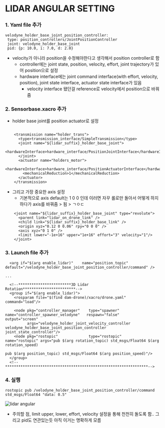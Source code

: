 LIDAR ANGULAR SETTING
===

### 1. Yaml file 추가
```
velodyne_holder_base_joint_position_controller:
 type: position_controllers/JointPositionController
 joint: velodyne_holder_base_joint
 pid: {p: 10.0, i: 7.0, d: 2.0}
```
- velocity가 아니라 position을 수정해야한다고 생각해서 position controller로 함
  - controller에는 joint state, position, velocity, effort, joint trajectory가 있어 position으로 설정
  - hardware interface에는 joint command interface(with effort, velocity, position), joint state interface, actuator state interface가 있음
    - velocity interface 됐던걸 reference로 velocity에서 position으로 바꿔줌

### 2. Sensorbase.xacro 추가
- holder base joint를 position actuator로 설정

```

    <transmission name="holder_trans">
      <type>transmission_interface/SimpleTransmission</type>
      <joint name="${lidar_suffix}_holder_base_joint">
        <hardwareInterface>hardware_interface/PositionJointInterface</hardwareInterface>
      </joint>
      <actuator name="holders_motor">
        <hardwareInterface>hardware_interface/PositionActuatorInterface</hardwareInterface>
        <mechanicalReduction>1</mechanicalReduction>
      </actuator>
    </transmission>
```

- 그리고 가장 중요한 axis 설정
  - 기본적으로 axis default는 1 0 0 인데 이러면 자꾸 롤로만 돌아서 어떻게 하지 하다가 axis를 바꿔줌 > 됨 > ㄱㅇㄷ

```
    <joint name="${lidar_suffix}_holder_base_joint" type="revolute">
      <parent link="lidar_on_drone_link" />
      <child link="${lidar_suffix}_holder_base_link" />
      <origin xyz="0.12 0 0.06" rpy="0 0 0" />
      <axis xyz="0 1 0" />
      <limit lower="-1e+16" upper="1e+16" effort="3" velocity="1"/>
    </joint>
```

### 3. Launch file 추가
```
  <arg if="$(arg enable_lidar)"    name="position_topic"    default="/velodyne_holder_base_joint_position_controller/command" />

...

  <!--************************3D Lidar Rotation************************-->
  <group if="$(arg enable_lidar)">
    <rosparam file="$(find dam-drone)/xacro/drone.yaml" command="load"/>

    <node pkg="controller_manager"    type="spawner"                    name="controller_spawner_velodyne"   respawn="false"    output="screen"
          args="velodyne_holder_joint_velocity_controller velodyne_holder_base_joint_position_controller joint_state_controller"/>
    <node pkg="rostopic"              type="rostopic"              name="rostopic" args="pub $(arg rotation_topic) std_msgs/Float64 $(arg rotation_speed)
                                                                                         pub $(arg position_topic) std_msgs/Float64 $(arg position_speed)"/>
  </group>
  <!--*****************************************************************-->   
```

### 4. 실행

```
rostopic pub /velodyne_holder_base_joint_position_controller/command std_msgs/Float64 "data: 0.5" 
```

![lidar angular](https://user-images.githubusercontent.com/108650199/186143521-4b9cf9df-bdc8-47a1-8a4b-edd5df0b4ee9.gif)


- 주의할 점, limit upper, lower, effort, velocity 설정을 통해 천천히 돌도록 함.. 그리고 pid도 연관있는듯 아직 이거는 명확하게 모름
